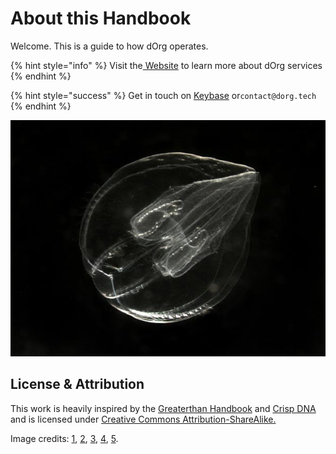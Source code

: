 # About this Handbook

Welcome. This is a guide to how dOrg operates.

{% hint style="info" %}
Visit the[ Website](https://dorg.tech) to learn more about dOrg services
{% endhint %}

{% hint style="success" %}
Get in touch on [Keybase](https://keybase.io/team/dorg.membrane) or`contact@dorg.tech`
{% endhint %}

![](.gitbook/assets/cell.jpeg)

## License & Attribution

This work is heavily inspired by the [Greaterthan Handbook](https://handbook.greaterthan.works/) and [Crisp DNA](https://dna.crisp.se/docs/index.html) and is licensed under [Creative Commons Attribution-ShareAlike.](https://creativecommons.org/licenses/by-sa/4.0/)​

Image credits: [1](https://oceanexplorer.noaa.gov/explorations/02arctic/logs/mis_sum_pelagic/media/bolinopsis.html), [2](https://flickr.com/photos/82955120@N05/10325152716), [3](https://www.nature.com/articles/nphys2448), [4](https://www.greenbiz.com/sites/default/files/styles/panopoly_image_full/public/images/articles/featured/banyantree_jeep2499_sstock.jpg?itok=qaMOVWA1), [5](https://www.flickr.com/photos/zeissmicro/with/21647852060/).

